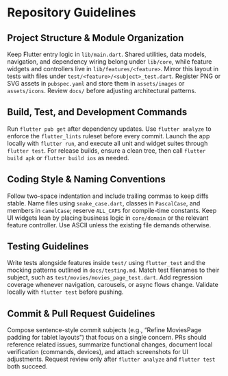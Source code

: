 # Repository Guidelines

## Project Structure & Module Organization
Keep Flutter entry logic in `lib/main.dart`. Shared utilities, data models, navigation, and dependency wiring belong under `lib/core`, while feature widgets and controllers live in `lib/features/<feature>`. Mirror this layout in tests with files under `test/<feature>/<subject>_test.dart`. Register PNG or SVG assets in `pubspec.yaml` and store them in `assets/images` or `assets/icons`. Review `docs/` before adjusting architectural patterns.

## Build, Test, and Development Commands
Run `flutter pub get` after dependency updates. Use `flutter analyze` to enforce the `flutter_lints` ruleset before every commit. Launch the app locally with `flutter run`, and execute all unit and widget suites through `flutter test`. For release builds, ensure a clean tree, then call `flutter build apk` or `flutter build ios` as needed.

## Coding Style & Naming Conventions
Follow two-space indentation and include trailing commas to keep diffs stable. Name files using `snake_case.dart`, classes in `PascalCase`, and members in `camelCase`; reserve `ALL_CAPS` for compile-time constants. Keep UI widgets lean by placing business logic in `core/domain` or the relevant feature controller. Use ASCII unless the existing file demands otherwise.

## Testing Guidelines
Write tests alongside features inside `test/` using `flutter_test` and the mocking patterns outlined in `docs/testing.md`. Match test filenames to their subject, such as `test/movies/movies_page_test.dart`. Add regression coverage whenever navigation, carousels, or async flows change. Validate locally with `flutter test` before pushing.

## Commit & Pull Request Guidelines
Compose sentence-style commit subjects (e.g., “Refine MoviesPage padding for tablet layouts”) that focus on a single concern. PRs should reference related issues, summarize functional changes, document local verification (commands, devices), and attach screenshots for UI adjustments. Request review only after `flutter analyze` and `flutter test` both succeed.
